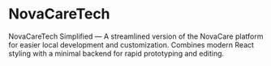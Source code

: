 # NovaCareTech
NovaCareTech Simplified — A streamlined version of the NovaCare platform for easier local development and customization. Combines modern React styling with a minimal backend for rapid prototyping and editing.
